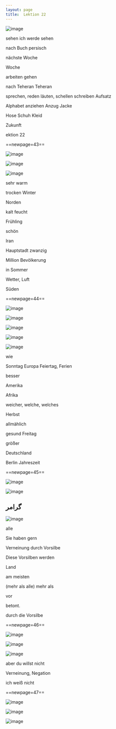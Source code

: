 ```yaml
---
layout: page
title:  Lektion 22
---
```



![image](assets/s/045.png-09.png)

sehen ich werde sehen

nach Buch persisch

nächste Woche

Woche

arbeiten gehen

nach Teheran Teheran



sprechen, reden läuten, schellen schreiben Aufsatz

Alphabet anziehen Anzug Jacke

Hose Schuh Kleid

Zukunft

ektion 22



==newpage=43==

![image](assets/s/046.png-02.png)

![image](assets/s/2col/046.png-05_1L.png)

![image](assets/s/2col/046.png-05_2R.png)

sehr warm

trocken Winter

Norden

kalt feucht

Frühling

schön



Iran

Hauptstadt zwanzig

Million Bevölkerung

in Sommer

Wetter, Luft

Süden



==newpage=44==

![image](assets/s/2col/047.png-02_1L.png)

![image](assets/s/2col/047.png-02_2R.png)

![image](assets/s/047.png-03.png)

![image](assets/s/2col/047.png-05_1L.png)

![image](assets/s/2col/047.png-05_2R.png)

wie

Sonntag Europa Feiertag, Ferien

besser

Amerika

Afrika

weicher, welche, welches



Herbst

allmählich

gesund Freitag

größer

Deutschland

Berlin Jahreszeit



==newpage=45==

![image](assets/s/2col/048.png-02_1L.png)

![image](assets/s/2col/048.png-02_2R.png)

## گرامر

![image](assets/s/048.png-04.png)

alle

Sie haben gern

Verneinung durch Vorsilbe

Diese Vorsilben werden



Land

am meisten

(mehr als alle) mehr als

vor

betont.

durch die Vorsilbe



==newpage=46==

![image](assets/s/049.png-02.png)

![image](assets/s/2col/049.png-03_1L.png)

![image](assets/s/2col/049.png-03_2R.png)

aber du willst nicht



Verneinung, Negation

ich weiß nicht



==newpage=47==

![image](assets/s/2col/050.png-02_1L.png)

![image](assets/s/2col/050.png-02_2R.png)

![image](assets/s/050.png-04.png)

